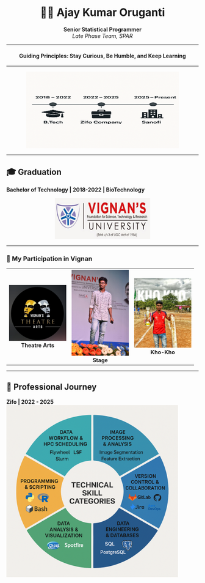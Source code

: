 <div align="center">

# 👨‍💻 Ajay Kumar Oruganti
**Senior Statistical Programmer**<br>
_Late Phase Team, SPAR_

---
#### Guiding Principles: Stay Curious, Be Humble, and Keep Learning
---

<img src="www/timeline_chart.jpeg" alt="Timeline" width="400" height="200"/>

---
</div>

## 🎓 Graduation
**Bachelor of Technology | 2018-2022 | BioTechnology**

<div align="center">
  <img src="www/Vignan-University-Logo.jpg" alt="Vignan" width="250"/>
</div>



---

### 🌟 My Participation in Vignan

<table>
  <tr>
    <td align="center"><img src="www/theatre.jpg" alt="TheatreArts" width="150"/><br><b>Theatre Arts</b></td>
    <td align="center"><img src="www/stage.jpg" alt="Stage" width="150"/><br><b>Stage</b></td>
    <td align="center"><img src="www/kho.jpg" alt="Kho" width="150"/><br><b>Kho-Kho</b></td>
  </tr>
</table>

---

## 💼 Professional Journey

**Zifo | 2022 - 2025** <br>
<img src="www/skill_donut.jpeg" alt="Skills" width="450"/>
